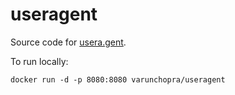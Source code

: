# useragent

Source code for [usera.gent](https://usera.gent).

To run locally:

    docker run -d -p 8080:8080 varunchopra/useragent
